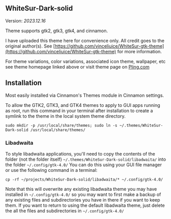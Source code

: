 ## WhiteSur-Dark-solid

Version: _2023.12.16_

Theme supports gtk2, gtk3, gtk4, and cinnamon.

I have uploaded this theme here for convenience only. All credit goes to the original author(s). See [https://github.com/vinceliuice/WhiteSur-gtk-theme](https://github.com/vinceliuice/WhiteSur-gtk-theme) for more information.

For theme variations, color variations, associated icon theme, wallpaper, etc see theme homepage linked above or visit theme page on [Pling.com](https://www.gnome-look.org/p/1403328)

## Installation

Most easily installed via Cinnamon's Themes module in Cinnamon settings.

To allow the GTK2, GTK3, and GTK4 themes to apply to GUI apps running as root, run this command in your terminal after installation to create a symlink to the theme in the local system theme directory.

`sudo mkdir -p /usr/local/share/themes; sudo ln -s ~/.themes/WhiteSur-Dark-solid /usr/local/share/themes/`

### Libadwaita

To style libadwaita applications, you'll need to copy the contents of the folder (not the folder itself) `~/.themes/WhiteSur-Dark-solid/libadwaita/` into the folder `~/.config/gtk-4.0/` You can do this using your GUI file manager or use the following command in a terminal:

`cp -rf ~/projects/WhiteSur-Dark-solid/libadwaita/* ~/.config/gtk-4.0/`

Note that this will overwrite any existing libadwaita theme you may have installed in `~/.config/gtk-4.0/` so you may want to first make a backup of any existing files and subdirectories you have in there if you want to keep them. If you want to return to using the default libadwaita theme, just delete the all the files and subdirectories in `~/.config/gtk-4.0/`
